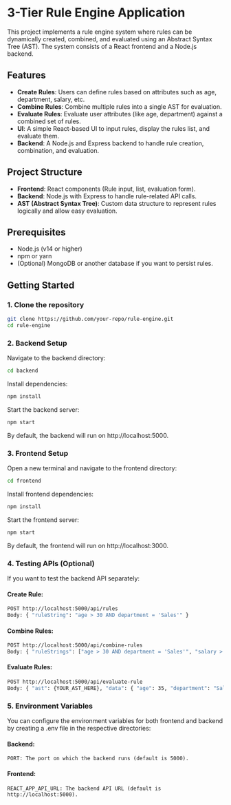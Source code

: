 # 3-Tier Rule Engine Application

This project implements a rule engine system where rules can be dynamically created, combined, and evaluated using an Abstract Syntax Tree (AST). The system consists of a React frontend and a Node.js backend.

## Features

- **Create Rules**: Users can define rules based on attributes such as age, department, salary, etc.
- **Combine Rules**: Combine multiple rules into a single AST for evaluation.
- **Evaluate Rules**: Evaluate user attributes (like age, department) against a combined set of rules.
- **UI**: A simple React-based UI to input rules, display the rules list, and evaluate them.
- **Backend**: A Node.js and Express backend to handle rule creation, combination, and evaluation.

## Project Structure

- **Frontend**: React components (Rule input, list, evaluation form).
- **Backend**: Node.js with Express to handle rule-related API calls.
- **AST (Abstract Syntax Tree)**: Custom data structure to represent rules logically and allow easy evaluation.

## Prerequisites

- Node.js (v14 or higher)
- npm or yarn
- (Optional) MongoDB or another database if you want to persist rules.

## Getting Started

### 1. Clone the repository

```bash
git clone https://github.com/your-repo/rule-engine.git
cd rule-engine
```

### 2. Backend Setup

Navigate to the backend directory:

```bash
cd backend
```

Install dependencies:

```bash
npm install
```

Start the backend server:

```bash
npm start
```

By default, the backend will run on http://localhost:5000.

### 3. Frontend Setup

Open a new terminal and navigate to the frontend directory:

```bash
cd frontend
```

Install frontend dependencies:

```bash
npm install
```

Start the frontend server:

```bash
npm start
```

By default, the frontend will run on http://localhost:3000.

### 4. Testing APIs (Optional)

If you want to test the backend API separately:

#### Create Rule:

```bash
POST http://localhost:5000/api/rules
Body: { "ruleString": "age > 30 AND department = 'Sales'" }
```

#### Combine Rules:

```bash
POST http://localhost:5000/api/combine-rules
Body: { "ruleStrings": ["age > 30 AND department = 'Sales'", "salary > 50000"] }
```

#### Evaluate Rules:

```bash
POST http://localhost:5000/api/evaluate-rule
Body: { "ast": {YOUR_AST_HERE}, "data": { "age": 35, "department": "Sales", "salary": 60000 } }
```

### 5. Environment Variables

You can configure the environment variables for both frontend and backend by creating a .env file in the respective directories:

#### Backend:

```
PORT: The port on which the backend runs (default is 5000).
```

#### Frontend:

```
REACT_APP_API_URL: The backend API URL (default is http://localhost:5000).
```

